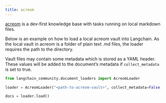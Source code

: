 ```yaml
---
title: acreom
---
```


[acreom](https://acreom.com) is a dev-first knowledge base with tasks running on local markdown files.

Below is an example on how to load a local acreom vault into Langchain. As the local vault in acreom is a folder of plain text .md files, the loader requires the path to the directory.

Vault files may contain some metadata which is stored as a YAML header. These values will be added to the document’s metadata if `collect_metadata` is set to true.


```python
from langchain_community.document_loaders import AcreomLoader
```


```python
loader = AcreomLoader("<path-to-acreom-vault>", collect_metadata=False)
```


```python
docs = loader.load()
```
